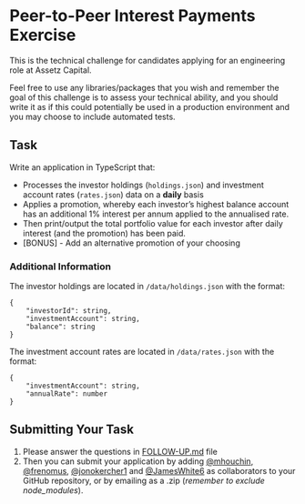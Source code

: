 # Peer-to-Peer Interest Payments Exercise

This is the technical challenge for candidates applying for an engineering role at Assetz Capital.

Feel free to use any libraries/packages that you wish and remember the goal of this challenge is to assess your technical ability, and you should write it as if this could potentially be used in a production environment and you may choose to include automated tests.


## Task

Write an application in TypeScript that:
* Processes the investor holdings (`holdings.json`) and investment account rates (`rates.json`) data on a __daily__ basis
* Applies a promotion, whereby each investor’s highest balance account has an additional 1% interest per annum applied to the annualised rate.
* Then print/output the total portfolio value for each investor after daily interest (and the promotion) has been paid.
* [BONUS] - Add an alternative promotion of your choosing


### Additional Information

The investor holdings are located in `/data/holdings.json` with the format:
```
{
    "investorId": string,
    "investmentAccount": string,
    "balance": string
}
```

The investment account rates are located in `/data/rates.json` with the format:
```
{
    "investmentAccount": string, 
    "annualRate": number
}
```


## Submitting Your Task

1. Please answer the questions in [FOLLOW-UP.md](./FOLLOW-UP.md) file
2. Then you can submit your application by adding [@mhouchin](https://github.com/mhouchin), [@frenomus](https://github.com/frenomus), [@jonokercher1](https://github.com/jonokercher1) and [@JamesWhite6](https://github.com/JamesWhite6) as collaborators to your GitHub repository, or by emailing as a .zip (_remember to exclude node_modules_).

